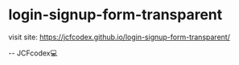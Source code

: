 # login-signup-form-transparent
visit site: https://jcfcodex.github.io/login-signup-form-transparent/

-- JCFcodex💻
